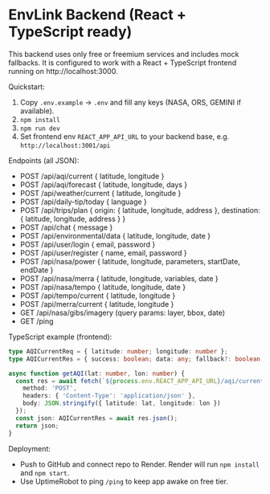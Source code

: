 # EnvLink Backend (React + TypeScript ready)

This backend uses only free or freemium services and includes mock fallbacks.
It is configured to work with a React + TypeScript frontend running on http://localhost:3000.

Quickstart:
1. Copy `.env.example` -> `.env` and fill any keys (NASA, ORS, GEMINI if available).
2. `npm install`
3. `npm run dev`
4. Set frontend env `REACT_APP_API_URL` to your backend base, e.g. `http://localhost:3001/api`

Endpoints (all JSON):
- POST /api/aqi/current         { latitude, longitude }
- POST /api/aqi/forecast        { latitude, longitude, days }
- POST /api/weather/current     { latitude, longitude }
- POST /api/daily-tip/today     { language }
- POST /api/trips/plan          { origin: { latitude, longitude, address }, destination: { latitude, longitude, address } }
- POST /api/chat                { message }
- POST /api/environmental/data  { latitude, longitude, date }
- POST /api/user/login          { email, password }
- POST /api/user/register       { name, email, password }
- POST /api/nasa/power          { latitude, longitude, parameters, startDate, endDate }
- POST /api/nasa/merra          { latitude, longitude, variables, date }
- POST /api/nasa/tempo          { latitude, longitude, date }
- POST /api/tempo/current       { latitude, longitude }
- POST /api/merra/current       { latitude, longitude }
- GET  /api/nasa/gibs/imagery   (query params: layer, bbox, date)
- GET  /ping

TypeScript example (frontend):
```ts
type AQICurrentReq = { latitude: number; longitude: number };
type AQICurrentRes = { success: boolean; data: any; fallback?: boolean; error?: string };

async function getAQI(lat: number, lon: number) {
  const res = await fetch(`${process.env.REACT_APP_API_URL}/aqi/current`, {
    method: 'POST',
    headers: { 'Content-Type': 'application/json' },
    body: JSON.stringify({ latitude: lat, longitude: lon })
  });
  const json: AQICurrentRes = await res.json();
  return json;
}
```

Deployment:
- Push to GitHub and connect repo to Render. Render will run `npm install` and `npm start`.
- Use UptimeRobot to ping `/ping` to keep app awake on free tier.

